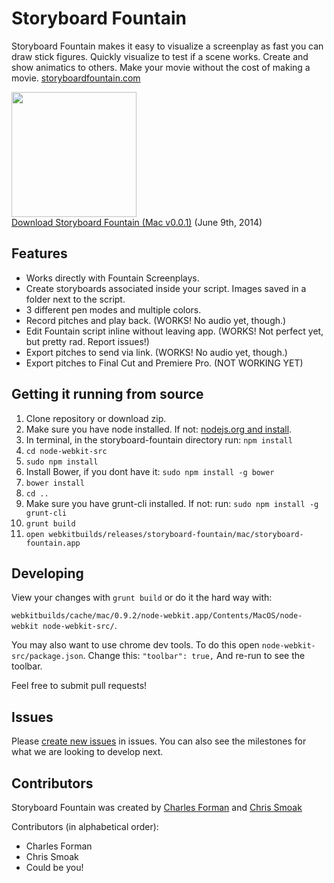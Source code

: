 # Storyboard Fountain

Storyboard Fountain makes it easy to visualize a screenplay as fast you can draw stick figures. Quickly visualize to test if a scene works. Create and show animatics to others. Make your movie without the cost of making a movie. [storyboardfountain.com](http://storyboardfountain.com)

[<img src="https://raw.githubusercontent.com/setpixel/storyboard-fountain/master/node-webkit-src/img/icon.png" width=200><br/>Download Storyboard Fountain (Mac v0.0.1)](http://storyboardfountain.com/downloads/StoryboardFountain-0.0.1.zip) (June 9th, 2014)

## Features

* Works directly with Fountain Screenplays.
* Create storyboards associated inside your script. Images saved in a folder next to the script.
* 3 different pen modes and multiple colors.
* Record pitches and play back. (WORKS! No audio yet, though.)
* Edit Fountain script inline without leaving app. (WORKS! Not perfect yet, but pretty rad. Report issues!)
* Export pitches to send via link. (WORKS! No audio yet, though.)
* Export pitches to Final Cut and Premiere Pro. (NOT WORKING YET)

## Getting it running from source

1. Clone repository or download zip.
2. Make sure you have node installed. If not: [nodejs.org and install](http://nodejs.org/).
3. In terminal, in the storyboard-fountain directory run: `npm install`
4. `cd node-webkit-src`
5. `sudo npm install`
5. Install Bower, if you dont have it: `sudo npm install -g bower`
6. `bower install`
7. `cd ..`
8. Make sure you have grunt-cli installed. If not: run: `sudo npm install -g grunt-cli`
9. `grunt build`
10. `open webkitbuilds/releases/storyboard-fountain/mac/storyboard-fountain.app`

## Developing 

View your changes with `grunt build` or do it the hard way with:

`webkitbuilds/cache/mac/0.9.2/node-webkit.app/Contents/MacOS/node-webkit node-webkit-src/`.

You may also want to use chrome dev tools. To do this open `node-webkit-src/package.json`. Change this: `"toolbar": true,` And re-run to see the toolbar.

Feel free to submit pull requests!

## Issues

Please [create new issues](https://github.com/setpixel/storyboard-fountain/issues/new) in issues. You can also see the milestones for what we are looking to develop next.

## Contributors

Storyboard Fountain was created by [Charles Forman](http://setpixel.com/) and [Chris Smoak](https://github.com/cesmoak)

Contributors (in alphabetical order):
* Charles Forman
* Chris Smoak
* Could be you! 

